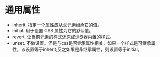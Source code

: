 # 通用属性

* inherit. 指定一个属性应从父元素继承它的值。
* initial. 用于设置 CSS 属性为它的默认值。
* revert.  让当前元素的样式还原成浏览器内置的样式。
* unset.   不做设置。但是与css是否继承属性相关，如果一个样式是可继承属性，该设置等于inherit;反之如果是非继承属性，则设置等于initial。
